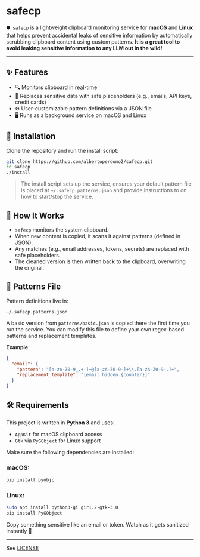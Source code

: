 # safecp

`🛡️ safecp` is a lightweight clipboard monitoring service for **macOS** and **Linux** that helps prevent accidental leaks of sensitive information by automatically scrubbing clipboard content using custom patterns. **It is a great tool to avoid leaking sensitive information to any LLM out in the wild!** 

---

## ✨ Features

- 🔍 Monitors clipboard in real-time
- 🧽 Replaces sensitive data with safe placeholders (e.g., emails, API keys, credit cards)
- ⚙️ User-customizable pattern definitions via a JSON file
- 🖥️ Runs as a background service on macOS and Linux


## 🚀 Installation

Clone the repository and run the install script:

```bash
git clone https://github.com/albertoperdomo2/safecp.git
cd safecp
./install
```

> The install script sets up the service, ensures your default pattern file is placed at `~/.safecp.patterns.json` and provide instructions to on how to start/stop the service.


## 🧠 How It Works

- `safecp` monitors the system clipboard.
- When new content is copied, it scans it against patterns (defined in JSON).
- Any matches (e.g., email addresses, tokens, secrets) are replaced with safe placeholders.
- The cleaned version is then written back to the clipboard, overwriting the original.


## 📂 Patterns File

Pattern definitions live in:

```
~/.safecp.patterns.json
```

A basic version from `patterns/basic.json` is copied there the first time you run the service. You can modify this file to define your own regex-based patterns and replacement templates.

**Example:**

```json
{
  "email": {
    "pattern": "[a-zA-Z0-9_.+-]+@[a-zA-Z0-9-]+\\.[a-zA-Z0-9-.]+",
    "replacement_template": "[email hidden {counter}]"
  }
}
```


## 🛠️ Requirements

This project is written in **Python 3** and uses:

- `AppKit` for macOS clipboard access
- `Gtk` via `PyGObject` for Linux support

Make sure the following dependencies are installed:

### macOS:

```bash
pip install pyobjc
```

### Linux:

```bash
sudo apt install python3-gi gir1.2-gtk-3.0
pip install PyGObject
```

Copy something sensitive like an email or token. Watch as it gets sanitized instantly 🎉

---

See [LICENSE](LICENSE)
